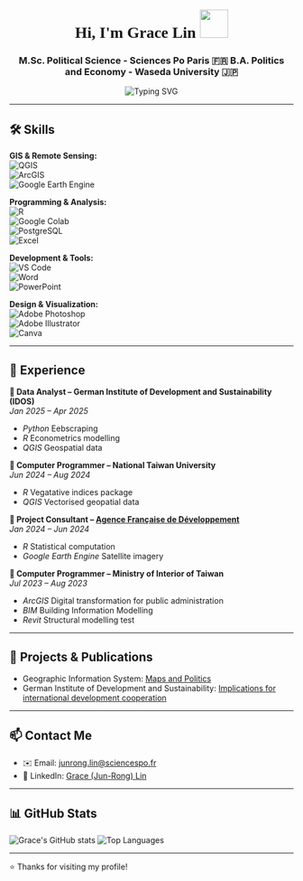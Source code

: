 <!-- GitHub Profile README -->
<h1 align="center" style="font-family: 'Times New Roman',Times, serif;">Hi, I'm Grace Lin <img src="https://media.giphy.com/media/hvRJCLFzcasrR4ia7z/giphy.gif" width="50px"></h1>
<h3 align="center"> 
  M.Sc. Political Science - Sciences Po Paris 🇫🇷
  B.A. Politics and Economy - Waseda University 🇯🇵
 </h3>

<p align="center">
    <img src="https://readme-typing-svg.herokuapp.com?font=Fira+Code&size=22&pause=1000&color=F78AFA&width=435&lines=Welcome+to+my+GitHub+profile!;I+am+passionate+about+data+analysis;Check+out+my+recent+projects!" alt="Typing SVG">
</p>

---

## 🛠️ Skills

**GIS & Remote Sensing:**  
![QGIS](https://img.shields.io/badge/-QGIS-589632?style=flat&logo=qgis&logoColor=white)  
![ArcGIS](https://img.shields.io/badge/-ArcGIS-4479A1?style=flat)  
![Google Earth Engine](https://img.shields.io/badge/-Google%20Earth%20Engine-34A853?style=flat&logo=google-earth&logoColor=white)

**Programming & Analysis:**  
![R](https://img.shields.io/badge/-R-276DC3?style=flat&logo=r&logoColor=white)  
![Google Colab](https://img.shields.io/badge/-Google%20Colab-F9AB00?style=flat&logo=google-colab&logoColor=white)  
![PostgreSQL](https://img.shields.io/badge/-PostgreSQL-336791?style=flat&logo=postgresql&logoColor=white)  
![Excel](https://img.shields.io/badge/-Excel-217346?style=flat&logo=microsoft-excel&logoColor=white)

**Development & Tools:**  
![VS Code](https://img.shields.io/badge/-VS%20Code-007ACC?style=flat&logo=visual-studio-code&logoColor=white)  
![Word](https://img.shields.io/badge/-Word-2B579A?style=flat&logo=microsoft-word&logoColor=white)  
![PowerPoint](https://img.shields.io/badge/-PowerPoint-B7472A?style=flat&logo=microsoft-powerpoint&logoColor=white)

**Design & Visualization:**  
![Adobe Photoshop](https://img.shields.io/badge/-Photoshop-31A8FF?style=flat&logo=adobe-photoshop&logoColor=white)  
![Adobe Illustrator](https://img.shields.io/badge/-Illustrator-FF9A00?style=flat&logo=adobe-illustrator&logoColor=white)  
![Canva](https://img.shields.io/badge/-Canva-00C4CC?style=flat&logo=canva&logoColor=white)

---

## 💼 Experience

**🔹 Data Analyst – German Institute of Development and Sustainability (IDOS)**  
*Jan 2025 – Apr 2025*  
- *Python* Eebscraping
- *R* Econometrics modelling
- *QGIS* Geospatial data

**🔹 Computer Programmer – National Taiwan University**  
*Jun 2024 – Aug 2024*  
- *R* Vegatative indices package
- *QGIS* Vectorised geopatial data

**🔹 Project Consultant – [Agence Française de Développement](https://drive.google.com/file/d/1y4T_o-xe9sUgOHAilzp2uuLbCihoxcoy/view?usp=sharing)**  
*Jan 2024 – Jun 2024*  
- *R* Statistical computation
- *Google Earth Engine* Satellite imagery

**🔹 Computer Programmer – Ministry of Interior of Taiwan**  
*Jul 2023 – Aug 2023*  
- *ArcGIS* Digital transformation for public administration
- *BIM* Building Information Modelling
- *Revit* Structural modelling test

---

## 📖 Projects & Publications
- Geographic Information System: [Maps and Politics](https://drive.google.com/file/d/1f7WXrc_fpjkx1QIROHfmTx3q5rI_Tvu5/view?usp=sharing)
- German Institute of Development and Sustainability: [Implications for international development cooperation](https://www.idos-research.de/en/discussion-paper/article/trumps-assault-on-foreign-aid-implications-for-international-development-cooperation/)

---

## 📫 Contact Me

- ✉️ Email: [junrong.lin@sciencespo.fr](junrong.lin@sciencespo.fr)
- 💼 LinkedIn: [Grace (Jun-Rong) Lin](https://www.linkedin.com/in/grace-lin-8691aa143/)

---

## 📊 GitHub Stats

![Grace's GitHub stats](https://github-readme-stats.vercel.app/api?username=glin0828&show_icons=true&theme=radical)
![Top Languages](https://github-readme-stats.vercel.app/api/top-langs/?username=glin0828&layout=compact&theme=radical)

---

⭐️ Thanks for visiting my profile!


